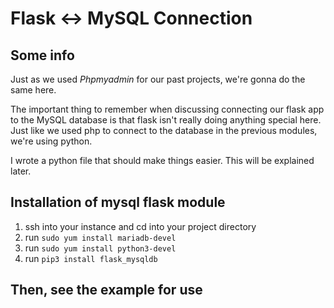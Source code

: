 # Flask &harr; MySQL Connection



## Some info

Just as we used *Phpmyadmin* for our past projects, we're gonna do the same here.

The important thing to remember when  discussing connecting our flask app to the MySQL database is that flask isn't really doing anything special here.  Just like we used php to connect to the database in the previous modules, we're using python.

I wrote a python file that should make things easier. This will be explained later.


## Installation of mysql flask module
1. ssh into your instance and cd into your project directory
2. run `sudo yum install mariadb-devel`
3. run `sudo yum install python3-devel`
4. run `pip3 install flask_mysqldb`

## Then, see the example for use